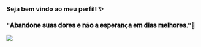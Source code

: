 ### Seja bem vindo ao meu perfil! ✨
### "𝐀𝐛𝐚𝐧𝐝𝐨𝐧𝐞 𝐬𝐮𝐚𝐬 𝐝𝐨𝐫𝐞𝐬 𝐞 𝐧ã𝐨 𝐚 𝐞𝐬𝐩𝐞𝐫𝐚𝐧ç𝐚 𝐞𝐦 𝐝𝐢𝐚𝐬 𝐦𝐞𝐥𝐡𝐨𝐫𝐞𝐬."🍃
![](https://media.tenor.com/fzFXgBniBJ0AAAAd/freddy-freddy-fazbear.gif)


<!--
**NathanBatistaBueno/NathanBatistaBueno** is a ✨ _special_ ✨ repository because its `README.md` (this file) appears on your GitHub profile.

Here are some ideas to get you started:

- 🔭 I’m currently working on ...
- 🌱 I’m currently learning ...
- 👯 I’m looking to collaborate on ...
- 🤔 I’m looking for help with ...
- 💬 Ask me about ...
- 📫 How to reach me: ...
- 😄 Pronouns: ...
- ⚡ Fun fact: ...
-->
